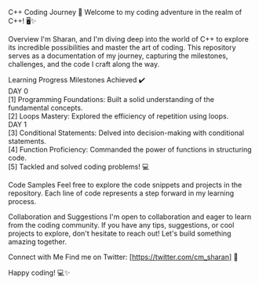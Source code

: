 C++ Coding Journey 🚀
Welcome to my coding adventure in the realm of C++! 🖥️✨

Overview
I'm Sharan, and I'm diving deep into the world of C++ to explore its incredible possibilities and master the art of coding. This repository serves as a documentation of my journey, capturing the milestones, challenges, and the code I craft along the way.

Learning Progress
Milestones Achieved ✔️  
DAY 0  
[1] Programming Foundations: Built a solid understanding of the fundamental concepts.  
[2] Loops Mastery: Explored the efficiency of repetition using loops.  
DAY 1  
[3] Conditional Statements: Delved into decision-making with conditional statements.  
[4] Function Proficiency: Commanded the power of functions in structuring code.  
[5] Tackled and solved coding problems! 💻
 
Code Samples
Feel free to explore the code snippets and projects in the repository. Each line of code represents a step forward in my learning process.

Collaboration and Suggestions
I'm open to collaboration and eager to learn from the coding community. If you have any tips, suggestions, or cool projects to explore, don't hesitate to reach out! Let's build something amazing together.

Connect with Me
Find me on Twitter: [https://twitter.com/cm_sharan] 🚀

Happy coding! 💻✨

